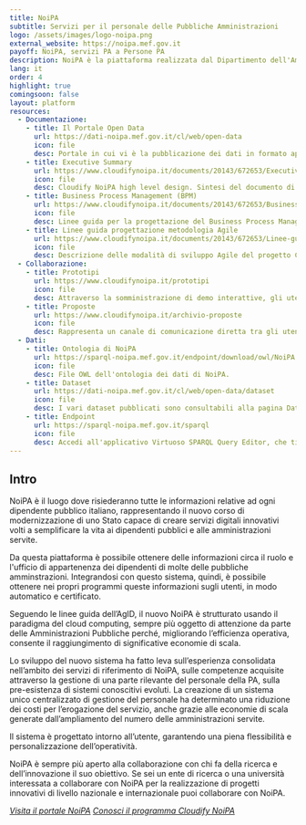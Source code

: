 ```yaml
---
title: NoiPA
subtitle: Servizi per il personale delle Pubbliche Amministrazioni
logo: /assets/images/logo-noipa.png
external_website: https://noipa.mef.gov.it
payoff: NoiPA, servizi PA a Persone PA
description: NoiPA è la piattaforma realizzata dal Dipartimento dell'Amministrazione Generale del personale e dei servizi (DAG) del Ministero dell'Economia e delle Finanze (MEF) per la gestione del personale della PA. Il sistema lavora ogni giorno per essere al fianco delle Pubbliche Amministrazioni, seguendo passo dopo passo tutti gli aspetti legati alla gestione del personale.
lang: it
order: 4
highlight: true
comingsoon: false
layout: platform
resources:
  - Documentazione:
    - title: Il Portale Open Data
      url: https://dati-noipa.mef.gov.it/cl/web/open-data
      icon: file
      desc: Portale in cui vi è la pubblicazione dei dati in formato aperto, fruibili e riutilizzabili da tutti gli sviluppatori che ne abbiano interesse.
    - title: Executive Summary
      url: https://www.cloudifynoipa.it/documents/20143/672653/Executive-Summary---Cloudify-NoiPA-HL-Design/3f7324a5-d8da-00be-abc5-84bc7bfd405a?version=1.0
      icon: file
      desc: Cloudify NoiPA high level design. Sintesi del documento di progettazione di alto livello del programma di trasformazione digitale "Cloudify NoiPA".
    - title: Business Process Management (BPM)
      url: https://www.cloudifynoipa.it/documents/20143/672653/Business-Process-Management-(BPM)/29137b74-d05a-842e-178f-b6b54eaf54e8?version=1.0
      icon: file
      desc: Linee guida per la progettazione del Business Process Management (BPM). Descrizione dei servizi e definizione degli strumenti di configurazione e personalizzazione dei processi di business.
    - title: Linee guida progettazione metodologia Agile
      url: https://www.cloudifynoipa.it/documents/20143/672653/Linee-guida-progettazione-metodologia-Agile/ecd4f47e-582d-9ed2-c5f3-c189bb760c5f?version=1.0
      icon: file
      desc: Descrizione delle modalità di sviluppo Agile del progetto Cloudify NoiPA.
  - Collaborazione:
    - title: Prototipi
      url: https://www.cloudifynoipa.it/prototipi
      icon: file
      desc: Attraverso la somministrazione di demo interattive, gli utenti potranno valutare prodotti e servizi digitali, sia pre che post rilascio in produzione, favorendo anche la dissemination di nuovi servizi. Inoltre potranno essere coinvolti campioni selezionati di utenti per le fasi di usability testing, in ottica di co-creation della nuova piattaforma.
    - title: Proposte
      url: https://www.cloudifynoipa.it/archivio-proposte
      icon: file
      desc: Rappresenta un canale di comunicazione diretta tra gli utenti finali del servizio e l’Amministrazione, che consente l’inserimento sulla parte pubblica del portale, di proposte su tematiche legate ai servizi offerti da NoiPA o su nuovi requisiti espressi, creando un ponte digitale tra tutti i livelli coinvolti.
  - Dati:
    - title: Ontologia di NoiPA
      url: https://sparql-noipa.mef.gov.it/endpoint/download/owl/NoiPA.owl
      icon: file
      desc: File OWL dell'ontologia dei dati di NoiPA.
    - title: Dataset
      url: https://dati-noipa.mef.gov.it/cl/web/open-data/dataset
      icon: file
      desc: I vari dataset pubblicati sono consultabili alla pagina Dataset.
    - title: Endpoint
      url: https://sparql-noipa.mef.gov.it/sparql
      icon: file
      desc: Accedi all'applicativo Virtuoso SPARQL Query Editor, che ti permetterà di interrogare i Linked Open Data NOIPA e di scaricare i dati richiesti.
---
```


## Intro
NoiPA è il luogo dove risiederanno tutte le informazioni relative ad ogni dipendente pubblico italiano,
rappresentando il nuovo corso di modernizzazione di uno Stato capace di creare servizi digitali innovativi volti a
semplificare la vita ai dipendenti pubblici e alle amministrazioni servite.

Da questa piattaforma è possibile ottenere delle informazioni circa il ruolo e l'ufficio di appartenenza dei
dipendenti di molte delle pubbliche amminstrazioni. Integrandosi con questo sistema, quindi, è possibile ottenere
nei propri programmi queste informazioni sugli utenti, in modo automatico e certificato.

Seguendo le linee guida dell’AgID, il nuovo NoiPA è strutturato usando il paradigma del cloud computing, sempre più
oggetto di attenzione da parte delle Amministrazioni Pubbliche perché, migliorando l’efficienza operativa, consente il
raggiungimento di significative economie di scala.

Lo sviluppo del nuovo sistema ha fatto leva sull’esperienza consolidata nell’ambito dei servizi di riferimento di NoiPA, sulle
competenze acquisite attraverso la gestione di una parte rilevante del personale della PA, sulla pre-esistenza di sistemi
conoscitivi evoluti. La creazione di un sistema unico centralizzato di gestione del personale ha determinato una riduzione dei costi per
l’erogazione del servizio, anche grazie alle economie di scala generate dall’ampliamento del numero delle amministrazioni
servite.

Il sistema è progettato intorno all’utente, garantendo una piena flessibilità e personalizzazione dell’operatività.

NoiPA è sempre più aperto alla collaborazione con chi fa della ricerca e dell’innovazione il suo obiettivo.
Se sei un ente di ricerca o una università interessata a collaborare con NoiPA per la realizzazione di progetti innovativi
di livello nazionale e internazionale puoi collaborare con NoiPA.

<a class="btn btn-primary" href="https://noipa.mef.gov.it/" target="_blank"><i class="it-pa" />Visita il portale NoiPA</a>
<a class="btn btn-primary" href="https://www.cloudifynoipa.it" target="_blank"><i class="it-code-circle" />Conosci il programma Cloudify NoiPA</a>

